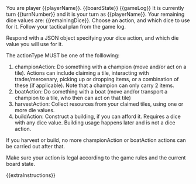 <player-context>
You are player {{playerName}}.
</player-context>

<current-board-state>
{{boardState}}
</current-board-state>

<game-log>
{{gameLog}}
</game-log>

<turn-context>
It is currently turn {{turnNumber}} and it is your turn as {{playerName}}. Your remaining dice values are: {{remainingDice}}.
</turn-context>

<dice-action-request>
Choose an action, and which dice to use for it. Follow your tactical plan from the game log.

Respond with a JSON object specifying your dice action, and which die value you will use for it.

The actionType MUST be one of the folllowing:

1. championAction: Do something with a champion (move and/or act on a tile). Actions can include claiming a tile, interacting with trader/mercenary, picking up or dropping items, or a combination of these (if applicable). Note that a champion can only carry 2 items.
2. boatAction: Do something with a boat (move and/or transport a champion to a tile, who then can act on that tile)
3. harvestAction: Collect resources from your claimed tiles, using one or more die values.
4. buildAction: Construct a building, if you can afford it. Requires a dice with any dice value. Building usage happens later and is not a dice action.

If you harvest or build, no more championAction or boatAction actions can be carried out after that.

Make sure your action is legal according to the game rules and the current board state.
</dice-action-request>

{{extraInstructions}}
